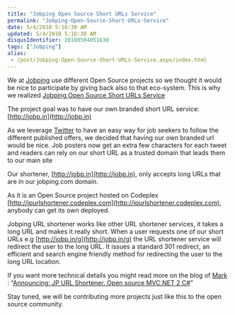 ```yaml
---
title: "Jobping Open Source Short URLs Service"
permalink: "Jobping-Open-Source-Short-URLs-Service"
date: 5/4/2010 5:16:30 AM
updated: 5/4/2010 5:16:30 AM
disqusIdentifier: 20100504051630
tags: ["Jobping"]
alias:
 - /post/Jobping-Open-Source-Short-URLs-Service.aspx/index.html
---
```

We at [Jobping](http://www.jobping.com/ "Jobping") use different Open Source projects so we thought it would be nice to participate by giving back also to that eco-system. This is why we realized [Jobping Open Source Short URLs Service](http://blog.jobping.com/2010/05/jobping-open-source-short-urls-service.html) 

The project goal was to have our own branded short URL service: [http://jobp.in](http://jobp.in)      
<!-- more -->
As we leverage [Twitter](http://twitter.com/jobping) to have an easy way for job seekers to follow the different published offers, we decided that having our own branded url would be nice. Job posters now get an extra few characters for each tweet and readers can rely on our short URL as a trusted domain that leads them to our main site

Our shortener, [http://jobp.in](http://jobp.in), only accepts long URLs that are in our jobping.com domain.

As it is an Open Source project hosted on Codeplex [http://jpurlshortener.codeplex.com](http://jpurlshortener.codeplex.com), anybody can get its own deployed.

Jobping URL shortener works like other URL shortener services, it takes a long URL and makes it really short. When a user requests one of our short URLs e.g [http://jobp.in/g](http://jobp.in/g) the URL shortener service will redirect the user to the long URL. It issues a standard 301 redirect, an efficient and search engine friendly method for redirecting the user to the long URL location.

If you want more technical details you might read more on the blog of [Mark]( http://markkemper1.blogspot.com/) : “[Announcing: JP URL Shortener. Open source MVC.NET 2 C#](http://markkemper1.blogspot.com/2010/05/announcing-jp-url-shortener-open-source.html)”

Stay tuned, we will be contributing more projects just like this to the open source community. 

